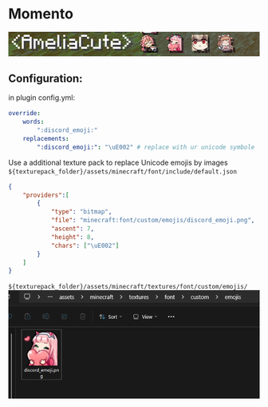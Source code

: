 # Momento

![](https://github.com/MignonPetitXelow/Momento/blob/main/.assets/exa1.png)

## Configuration:

in plugin config.yml:
```yml
override:
    words:
        ":discord_emoji:"
    replacements:
        ":discord_emoji:": "\uE002" # replace with ur unicode symbole
```

Use a additional texture pack to replace Unicode emojis by images <br>
`${texturepack_folder}/assets/minecraft/font/include/default.json`
```json
{
    "providers":[
        {
            "type": "bitmap",
            "file": "minecraft:font/custom/emojis/discord_emoji.png",
            "ascent": 7,
            "height": 8,
            "chars": ["\uE002"]
        }
    ]
}
```
`${texturepack_folder}/assets/minecraft/textures/font/custom/emojis/`
![](https://github.com/MignonPetitXelow/Momento/blob/main/.assets/exa2.png)